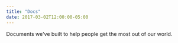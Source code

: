 ```yaml
---
title: "Docs"
date: 2017-03-02T12:00:00-05:00
---
```

Documents we've built to help people get the most out of our world.

